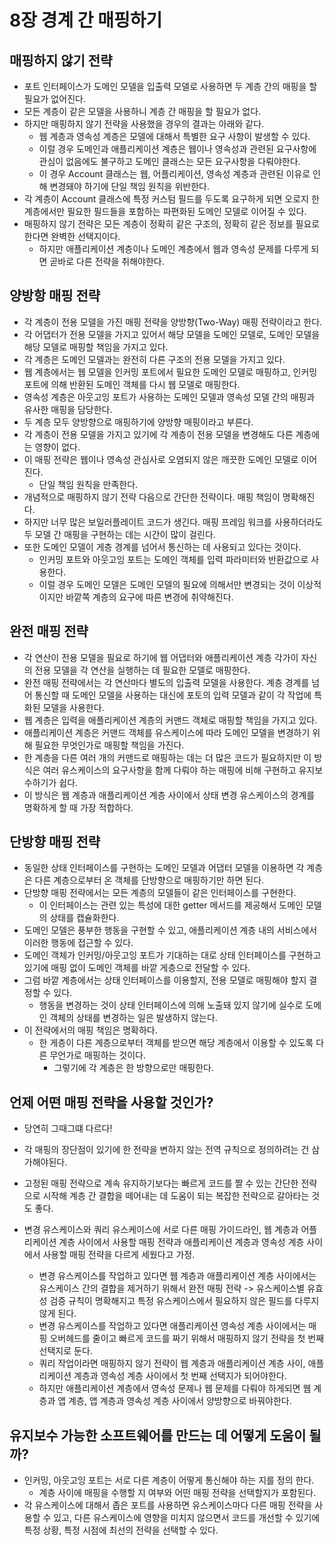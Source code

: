 # 8장 경계 간 매핑하기

## 매핑하지 않기 전략

- 포트 인터페이스가 도메인 모델을 입출력 모델로 사용하면 두 계층 간의 매핑을 할 필요가 없어진다.
- 모든 계층이 같은 모델을 사용하니 계층 간 매핑을 할 필요가 없다.
- 하지만 매핑하지 않기 전략을 사용했을 경우의 결과는 아래와 같다.
  - 웹 계층과 영속성 계층은 모델에 대해서 특별한 요구 사항이 발생할 수 있다.
  - 이럴 경우 도메인과 애플리케이션 계층은 웹이나 영속성과 관련된 요구사항에 관심이 없음에도 불구하고 도메인 클래스는 모든 요구사항을 다뤄야한다.
  - 이 경우 Account 클래스는 웹, 어플리케이션, 영속성 계층과 관련된 이유로 인해 변경돼야 하기에 단일 책임 원칙을 위반한다.
- 각 계층이 Account 클래스에 특정 커스텀 필드를 두도록 요구하게 되면 오로지 한 계층에서만 필요한 필드들을 포함하는 파편화된 도메인 모델로 이어질 수 있다.
- 매핑하지 않기 전략은 모든 계층이 정확히 같은 구조의, 정확히 같은 정보를 필요로 한다면 완벽한 선택지이다.
  - 하지만 애플리케이션 계층이나 도메인 계층에서 웹과 영속성 문제를 다루게 되면 곧바로 다른 전략을 취해야한다.

## 양방항 매핑 전략

- 각 계층이 전용 모델을 가진 매핑 전략을 양방향(Two-Way) 매핑 전략이라고 한다.
- 각 어댑터가 전용 모델을 가지고 있어서 해당 모델을 도메인 모델로, 도메인 모델을 해당 모델로 매핑할 책임을 가지고 있다.
- 각 계층은 도메인 모델과는 완전히 다른 구조의 전용 모델을 가지고 있다.
- 웹 계층에서는 웹 모델을 인커밍 포트에서 필요한 도메인 모델로 매핑하고, 인커밍 포트에 의해 반환된 도메인 객체를 다시 웹 모델로 매핑한다.
- 영속성 계층은 아웃고잉 포트가 사용하는 도메인 모델과 영속성 모델 간의 매핑과 유사한 매핑을 담당한다.
- 두 계층 모두 양방향으로 매핑하기에 양방향 매핑이라고 부른다.
- 각 계층이 전용 모델을 가지고 있기에 각 계층이 전용 모델을 변경해도 다른 계층에는 영향이 없다.
- 이 매핑 전략은 웹이나 영속성 관심사로 오염되지 않은 깨끗한 도메인 모델로 이어진다.
  - 단일 책임 원칙을 만족한다.
- 개념적으로 매핑하지 않기 전략 다음으로 간단한 전략이다. 매핑 책임이 명확해진다.
- 하지만 너무 많은 보일러플레이트 코드가 생긴다. 매핑 프레임 워크를 사용하더라도 두 모델 간 매핑을 구현하는 데는 시간이 많이 걸린다.
- 또한 도메인 모델이 게층 경계를 넘어서 통신하는 데 사용되고 있다는 것이다.
  - 인커밍 포트와 아웃고잉 포트는 도메인 객체를 입력 파라미터와 반환값으로 사용한다.
  - 이럴 경우 도메인 모델은 도메인 모델의 필요에 의해서만 변경되는 것이 이상적이지만 바깥쪽 계층의 요구에 따른 변경에 취약해진다.

## 완전 매핑 전략
- 각 연산이 전용 모델을 필요로 하기에 웹 어댑터와 애플리케이션 계층 각가이 자신의 전용 모델을 각 연산을 실행하는 데 필요한 모델로 매핑한다.
- 완전 매핑 전략에서는 각 연산마다 별도의 입출력 모델을 사용한다. 계층 경계를 넘어 통신할 때 도메인 모델을 사용하는 대신에 포토의 입력 모델과 같이 각 작업에 특화된 모델을 사용한다.
- 웹 계층은 입력을 애플리케이션 계층의 커맨드 객체로 매핑할 책임을 가지고 있다.
- 애플리케이션 계층은 커맨드 객체를 유스케이스에 따라 도메인 모델을 변경하기 위해 필요한 무엇인가로 매핑할 책임을 가진다.
- 한 계층을 다른 여러 개의 커맨드로 매핑하는 데는 더 많은 코드가 필요하지만 이 방식은 여러 유스케이스의 요구사항을 함께 다뤄야 하는 매핑에 비해 구현하고 유지보수하기가 쉽다.
- 이 방식은 웹 계층과 애플리케이션 계층 사이에서 상태 변경 유스케이스의 경계를 명확하게 할 때 가장 적합하다.

## 단방향 매핑 전략
- 동일한 상태 인터페이스를 구현하는 도메인 모델과 어댑터 모델을 이용하면 각 계층은 다른 계층으로부터 온 객체를 단방향으로 매핑하기만 하면 된다.
- 단방향 매핑 전략에서는 모든 계층의 모델들이 같은 인터페이스를 구현한다.
  - 이 인터페이스는 관련 있는 특성에 대한 getter 메서드를 제공해서 도메인 모델의 상태를 캡슐화한다.
- 도메인 모델은 풍부한 행동을 구현할 수 있고, 애플리케이션 계층 내의 서비스에서 이러한 행동에 접근할 수 있다.
- 도메인 객체가 인커밍/아웃고잉 포트가 기대하는 대로 상태 인터페이스를 구현하고 있기에 매핑 없이 도메인 객체를 바깥 게층으로 전달할 수 있다.
- 그럼 바깥 계층에서는 상태 인터페이스를 이용할지, 전용 모델로 매핑해야 할지 결정할 수 있다.
  - 행동을 변경하는 것이 상태 인터페이스에 의해 노출돼 있지 않기에 실수로 도메인 객체의 상태를 변경하는 일은 발생하지 않는다.
- 이 전략에서의 매핑 책임은 명확하다.
  - 한 게층이 다른 계층으로부터 객체를 받으면 해당 계층에서 이용할 수 있도록 다른 무언가로 매핑하는 것이다.
    - 그렇기에 각 계층은 한 방향으로만 매핑한다.

## 언제 어떤 매핑 전략을 사용할 것인가?
- 당연히 그때그떄 다르다!
- 각 매핑의 장단점이 있기에 한 전략을 변하지 않는 전역 규칙으로 정의하려는 건 삼가해야된다.
- 고정된 매핑 전략으로 계속 유지하기보다는 빠르게 코드를 짤 수 있는 간단한 전략으로 시작해 계층 간 결합을 떼어내는 데 도움이 되는 복잡한 전략으로 갈아타는 것도 좋다.
  
- 변경 유스케이스와 쿼리 유스케이스에 서로 다른 매핑 가이드라인, 웹 계층과 어플리케이션 계층 사이에서 사용할 매핑 전략과 애플리케이션 계층과 영속성 계층 사이에서 사용할 매핑 전략을 다르게 세웠다고 가정.
  - 변경 유스케이스를 작업하고 있다면 웹 계층과 애플리케이션 계층 사이에서는 유스케이스 간의 결합을 제거하기 위해서 완전 매핑 전략 -> 유스케이스별 유효성 검증 규칙이 명확해지고 특정 유스케이스에서 필요하지 않은 필드를 다루지 않게 된다.
  - 변경 유스케이스를 작업하고 있다면 애플리케이션 영속성 계층 사이에서는 매핑 오버헤드를 줄이고 빠르게 코드를 짜기 위해서 매핑하지 않기 전략을 첫 번째 선택지로 둔다.
  - 쿼리 작업이라면 매핑하지 않기 전략이 웹 계층과 애플리케이션 계층 사이, 애플리케이션 계층과 영속성 계층 사이에서 첫 번째 선택지가 되어야한다.
  - 하지만 애플리케이션 계층에서 영속성 문제나 웹 문제를 다뤄야 하게되면 웹 계층과 앱 계층, 앱 계층과 영속성 계층 사이에서 양방향으로 바꿔야한다.

## 유지보수 가능한 소프트웨어를 만드는 데 어떻게 도움이 될까?

- 인커밍, 아웃고잉 포트는 서로 다른 계층이 어떻게 통신해야 하는 지를 정의 한다.
  - 계층 사이에 매핑을 수행할 지 여부와 어떤 매핑 전략을 선택할지가 포함된다.
- 각 유스케이스에 대해서 좁은 포트를 사용하면 유스케이스마다 다른 매핑 전략을 사용할 수 있고, 다른 유스케이스에 영향을 미치지 않으면서 코드를 개선할 수 있기에 특정 상황, 특정 시점에 최선의 전략을 선택할 수 있다.